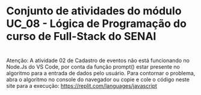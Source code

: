 # Conjunto de atividades do módulo UC_08 - Lógica de Programação do curso de Full-Stack do SENAI<h1>
Atenção: A atividade 02 de Cadastro de eventos não está funcionando no Node.Js do VS Code, por conta da função prompt() estar presente no algoritmo para a entrada de dados pelo usuário.
Para contornar o problema, abra o algoritmo no console do navegador ou copie e cole o código neste site para a execução: https://replit.com/languages/javascript
